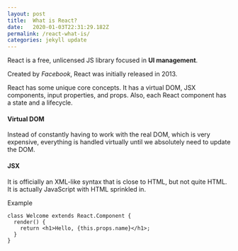 ```yaml
---
layout: post
title:  What is React?
date:   2020-01-03T22:31:29.182Z
permalink: /react-what-is/
categories: jekyll update
---
```

React is a free, unlicensed JS library focused in **UI management**.

Created by *Facebook*, React was initially released in 2013.

React has some unique core concepts. It has a virtual DOM, JSX components, input properties, and props. Also, each React component has a state and a lifecycle.

#### Virtual DOM
Instead of constantly having to work with the real DOM, which is very expensive, everything is handled virtually until we absolutely need to update the DOM. 

#### JSX 
It is officially an XML-like syntax that is close to HTML, but not quite HTML. It is actually JavaScript with HTML sprinkled in.

Example

```
class Welcome extends React.Component {
  render() {
    return <h1>Hello, {this.props.name}</h1>;
  }
}
```
